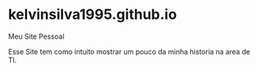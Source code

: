 # kelvinsilva1995.github.io
Meu Site Pessoal

Esse Site tem como intuito mostrar um pouco da minha historia na area de TI.
